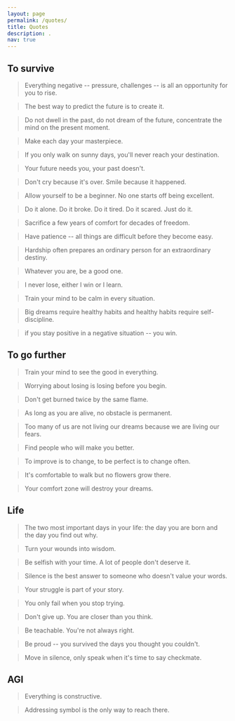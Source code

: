 ```yaml
---
layout: page
permalink: /quotes/
title: Quotes
description: .
nav: true
---
```


## To survive
  > Everything negative -- pressure, challenges -- is all an opportunity for you to rise.

  > The best way to predict the future is to create it.

  > Do not dwell in the past, do not dream of the future, concentrate the mind on the present moment.

  > Make each day your masterpiece.

  > If you only walk on sunny days, you'll never reach your destination.

  > Your future needs you, your past doesn't.

  > Don't cry because it's over. Smile because it happened.

  > Allow yourself to be a beginner. No one starts off being excellent.

  > Do it alone. Do it broke. Do it tired. Do it scared. Just do it.
  
  > Sacrifice a few years of comfort for decades of freedom.
  
  > Have patience -- all things are difficult before they become easy.
  
  > Hardship often prepares an ordinary person for an extraordinary destiny.
  
  > Whatever you are, be a good one.

  > I never lose, either I win or I learn.
  
  > Train your mind to be calm in every situation.

  > Big dreams require healthy habits and healthy habits require self-discipline.

  > if you stay positive in a negative situation -- you win.
  
  
  
## To go further
  > Train your mind to see the good in everything.
  
  > Worrying about losing is losing before you begin.
  
  > Don't get burned twice by the same flame.

  > As long as you are alive, no obstacle is permanent.

  > Too many of us are not living our dreams because we are living our fears.

  > Find people who will make you better.

  > To improve is to change, to be perfect is to change often.

  > It's comfortable to walk but no flowers grow there.

  > Your comfort zone will destroy your dreams.

## Life
  > The two most important days in your life: the day you are born and the day you find out why.

  > Turn your wounds into wisdom.

  > Be selfish with your time. A lot of people don't deserve it.

  > Silence is the best answer to someone who doesn't value your words.

  > Your struggle is part of your story.

  > You only fail when you stop trying.

  > Don't give up. You are closer than you think.

  > Be teachable. You're not always right.
  
  > Be proud -- you survived the days you thought you couldn't.

  > Move in silence, only speak when it's time to say checkmate.

## AGI
  > Everything is constructive.

  > Addressing symbol is the only way to reach there.
